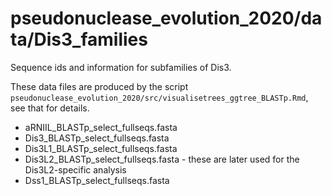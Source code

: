 # pseudonuclease_evolution_2020/data/Dis3_families

Sequence ids and information for subfamilies of Dis3.

These data files are produced by the script `pseudonuclease_evolution_2020/src/visualisetrees_ggtree_BLASTp.Rmd`, see that for details.

* aRNIIL_BLASTp_select_fullseqs.fasta
* Dis3_BLASTp_select_fullseqs.fasta
* Dis3L1_BLASTp_select_fullseqs.fasta
* Dis3L2_BLASTp_select_fullseqs.fasta - these are later used for the Dis3L2-specific analysis
* Dss1_BLASTp_select_fullseqs.fasta
